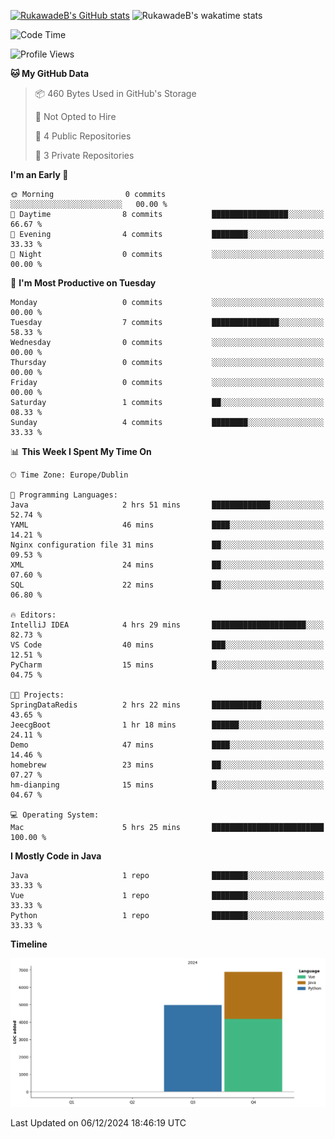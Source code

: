 
[![RukawadeB's GitHub stats](https://github-readme-stats.vercel.app/api?username=RukawadeB&hide=prs&show_icons=true&theme=omni)](https://github.com/anuraghazra/github-readme-stats)
![RukawadeB's wakatime stats](https://github-readme-stats.vercel.app/api/wakatime?username=RukawadeB)

<!--START_SECTION:waka-->
![Code Time](http://img.shields.io/badge/Code%20Time-167%20hrs%2040%20mins-blue)

![Profile Views](http://img.shields.io/badge/Profile%20Views-41-blue)

**🐱 My GitHub Data** 

> 📦 460 Bytes Used in GitHub's Storage 
 > 
> 🚫 Not Opted to Hire
 > 
> 📜 4 Public Repositories 
 > 
> 🔑 3 Private Repositories 
 > 
**I'm an Early 🐤** 

```text
🌞 Morning                0 commits           ░░░░░░░░░░░░░░░░░░░░░░░░░   00.00 % 
🌆 Daytime                8 commits           █████████████████░░░░░░░░   66.67 % 
🌃 Evening                4 commits           ████████░░░░░░░░░░░░░░░░░   33.33 % 
🌙 Night                  0 commits           ░░░░░░░░░░░░░░░░░░░░░░░░░   00.00 % 
```
📅 **I'm Most Productive on Tuesday** 

```text
Monday                   0 commits           ░░░░░░░░░░░░░░░░░░░░░░░░░   00.00 % 
Tuesday                  7 commits           ███████████████░░░░░░░░░░   58.33 % 
Wednesday                0 commits           ░░░░░░░░░░░░░░░░░░░░░░░░░   00.00 % 
Thursday                 0 commits           ░░░░░░░░░░░░░░░░░░░░░░░░░   00.00 % 
Friday                   0 commits           ░░░░░░░░░░░░░░░░░░░░░░░░░   00.00 % 
Saturday                 1 commits           ██░░░░░░░░░░░░░░░░░░░░░░░   08.33 % 
Sunday                   4 commits           ████████░░░░░░░░░░░░░░░░░   33.33 % 
```


📊 **This Week I Spent My Time On** 

```text
🕑︎ Time Zone: Europe/Dublin

💬 Programming Languages: 
Java                     2 hrs 51 mins       █████████████░░░░░░░░░░░░   52.74 % 
YAML                     46 mins             ████░░░░░░░░░░░░░░░░░░░░░   14.21 % 
Nginx configuration file 31 mins             ██░░░░░░░░░░░░░░░░░░░░░░░   09.53 % 
XML                      24 mins             ██░░░░░░░░░░░░░░░░░░░░░░░   07.60 % 
SQL                      22 mins             ██░░░░░░░░░░░░░░░░░░░░░░░   06.80 % 

🔥 Editors: 
IntelliJ IDEA            4 hrs 29 mins       █████████████████████░░░░   82.73 % 
VS Code                  40 mins             ███░░░░░░░░░░░░░░░░░░░░░░   12.51 % 
PyCharm                  15 mins             █░░░░░░░░░░░░░░░░░░░░░░░░   04.75 % 

🐱‍💻 Projects: 
SpringDataRedis          2 hrs 22 mins       ███████████░░░░░░░░░░░░░░   43.65 % 
JeecgBoot                1 hr 18 mins        ██████░░░░░░░░░░░░░░░░░░░   24.11 % 
Demo                     47 mins             ████░░░░░░░░░░░░░░░░░░░░░   14.46 % 
homebrew                 23 mins             ██░░░░░░░░░░░░░░░░░░░░░░░   07.27 % 
hm-dianping              15 mins             █░░░░░░░░░░░░░░░░░░░░░░░░   04.67 % 

💻 Operating System: 
Mac                      5 hrs 25 mins       █████████████████████████   100.00 % 
```

**I Mostly Code in Java** 

```text
Java                     1 repo              ████████░░░░░░░░░░░░░░░░░   33.33 % 
Vue                      1 repo              ████████░░░░░░░░░░░░░░░░░   33.33 % 
Python                   1 repo              ████████░░░░░░░░░░░░░░░░░   33.33 % 
```



**Timeline**

![Lines of Code chart](https://raw.githubusercontent.com/RukawadeB/RukawadeB/main/assets/bar_graph.png)


 Last Updated on 06/12/2024 18:46:19 UTC
<!--END_SECTION:waka-->



